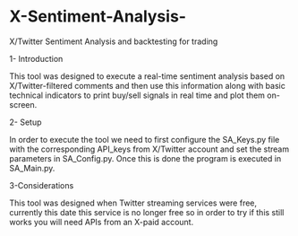 # X-Sentiment-Analysis-
X/Twitter Sentiment Analysis and backtesting for trading

1- Introduction

This tool was designed to execute a real-time sentiment analysis based on X/Twitter-filtered comments and then use this information along with basic technical indicators to print buy/sell signals in real time and plot them on-screen.

2- Setup 

In order to execute the tool we need to first configure the SA_Keys.py file with the corresponding API_keys from X/Twitter account and set the stream parameters in SA_Config.py. Once this is done the program is executed in SA_Main.py.

3-Considerations

This tool was designed when Twitter streaming services were free, currently this date this service is no longer free so in order to try if this still works you will need APIs from an X-paid account.
